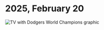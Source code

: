 # 2025, February 20



![TV with Dodgers World Champions graphic](/photos/photo-a-day/2025/02/media/IMG_6307.jpeg)

